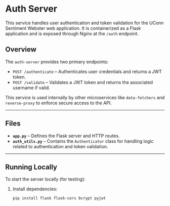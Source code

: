 # Auth Server

This service handles user authentication and token validation for the UConn Sentiment Webster web application. It is containerized as a Flask application and is exposed through Nginx at the `/auth` endpoint.

## Overview

The `auth-server` provides two primary endpoints:

- `POST /authenticate` – Authenticates user credentials and returns a JWT token.
- `POST /validate` – Validates a JWT token and returns the associated username if valid.

This service is used internally by other microservices like `data-fetchers` and `reverse-proxy` to enforce secure access to the API.

---

## Files

- **`app.py`** – Defines the Flask server and HTTP routes.
- **`auth_utils.py`** – Contains the `Authenticator` class for handling logic related to authentication and token validation.

---

## Running Locally

To start the server locally (for testing):

1. Install dependencies:
   ```bash
   pip install flask flask-cors bcrypt pyjwt
